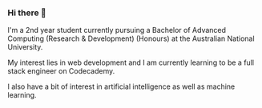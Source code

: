 ### Hi there 👋

<!--
**SaltedTan/SaltedTan** is a ✨ _special_ ✨ repository because its `README.md` (this file) appears on your GitHub profile.

Here are some ideas to get you started:

- 🔭 I’m currently working on ...
- 🌱 I’m currently learning ...
- 👯 I’m looking to collaborate on ...
- 🤔 I’m looking for help with ...
- 💬 Ask me about ...
- 📫 How to reach me: ...
- 😄 Pronouns: ...
- ⚡ Fun fact: ...
-->

I'm a 2nd year student currently pursuing a Bachelor of Advanced Computing (Research & Development) (Honours) at the Australian National University.

My interest lies in web development and I am currently learning to be a full stack engineer on Codecademy.

I also have a bit of interest in artificial intelligence as well as machine learning.

